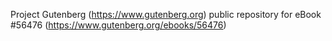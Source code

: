 Project Gutenberg (https://www.gutenberg.org) public repository for
eBook #56476 (https://www.gutenberg.org/ebooks/56476)
